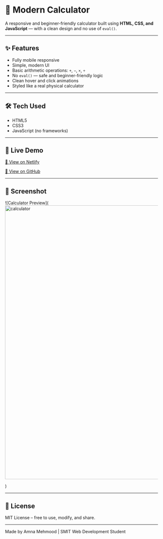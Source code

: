 # 🧮 Modern Calculator

A responsive and beginner-friendly calculator built using **HTML, CSS, and JavaScript** — with a clean design and no use of `eval()`.

---

## ✨ Features

- Fully mobile responsive
- Simple, modern UI
- Basic arithmetic operations: `+`, `−`, `×`, `÷`
- No `eval()` — safe and beginner-friendly logic
- Clean hover and click animations
- Styled like a real physical calculator

---

## 🛠️ Tech Used

- HTML5
- CSS3 
- JavaScript (no frameworks)

---

## 🚀 Live Demo

[🔗 View on Netlify ](https://calculator-js-basics.netlify.app/)  

[🔗 View on GitHub ](https://github.com/Amna7877/Calculator/)  


---

## 📸 Screenshot

![Calculator Preview](<img width="1920" height="903" alt="calculator" src="https://github.com/user-attachments/assets/1144c63b-f378-4c15-aea9-e2ab7814a158" />

)  

---

## 📄 License

MIT License – free to use, modify, and share.

---
Made by Amna Mehmood | SMIT Web Development Student

